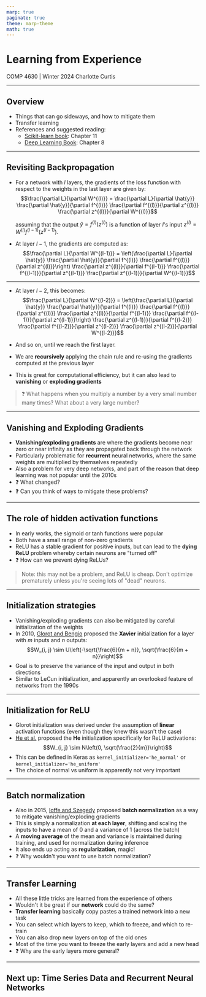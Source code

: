 ```yaml
---
marp: true
paginate: true
theme: marp-theme
math: true
---
```


<!-- 
_class: invert lead
_paginate: skip
 -->

# Learning from Experience

COMP 4630 | Winter 2024
Charlotte Curtis

---

## Overview
- Things that can go sideways, and how to mitigate them
- Transfer learning
- References and suggested reading:
    - [Scikit-learn book](https://librarysearch.mtroyal.ca/discovery/fulldisplay?context=L&vid=01MTROYAL_INST:02MTROYAL_INST&search_scope=MRULibrary&isFrbr=true&tab=MRULibraryResources&docid=alma9923265933604656): Chapter 11
    - [Deep Learning Book](https://www.deeplearningbook.org/): Chapter 8

---

## Revisiting Backpropagation
- For a network with $l$ layers, the gradients of the loss function with respect to the weights in the last layer are given by:
    $$\frac{\partial L}{\partial W^{(l)}} = \frac{\partial L}{\partial \hat{y}} \frac{\partial \hat{y}}{\partial f^{(l)}} \frac{\partial f^{(l)}}{\partial z^{(l)}} \frac{\partial z^{(l)}}{\partial W^{(l)}}$$
    
    assuming that the output $\hat{y} = f^{(l)}(z^{(l)})$ is a function of layer $l$'s input $z^{(l)} = W^{(l)} f^{(l-1)}(z^{(l-1)})$.
- At layer $l-1$, the gradients are computed as:
    $$\frac{\partial L}{\partial W^{(l-1)}} = \left(\frac{\partial L}{\partial \hat{y}} \frac{\partial \hat{y}}{\partial f^{(l)}} \frac{\partial f^{(l)}}{\partial z^{(l)}}\right) \frac{\partial z^{(l)}}{\partial f^{(l-1)}} \frac{\partial f^{(l-1)}}{\partial z^{(l-1)}} \frac{\partial z^{(l-1)}}{\partial W^{(l-1)}}$$

---

- At layer $l-2$, this becomes:
    $$\frac{\partial L}{\partial W^{(l-2)}} = \left(\frac{\partial L}{\partial \hat{y}} \frac{\partial \hat{y}}{\partial f^{(l)}} \frac{\partial f^{(l)}}{\partial z^{(l)}} \frac{\partial z^{(l)}}{\partial f^{(l-1)}} \frac{\partial f^{(l-1)}}{\partial z^{(l-1)}}\right) \frac{\partial z^{(l-1)}}{\partial f^{(l-2)}} \frac{\partial f^{(l-2)}}{\partial z^{(l-2)}} \frac{\partial z^{(l-2)}}{\partial W^{(l-2)}}$$

- And so on, until we reach the first layer.
- We are **recursively** applying the chain rule and re-using the gradients computed at the previous layer
- This is great for computational efficiency, but it can also lead to **vanishing** or **exploding gradients**
> :question: What happens when you multiply a number by a very small number many times? What about a very large number?

---

## Vanishing and Exploding Gradients
- **Vanishing/exploding gradients** are where the gradients become near zero or near infinity as they are propagated back through the network
- Particularly problematic for **recurrent** neural networks, where the same weights are multiplied by themselves repeatedly
- Also a problem for very deep networks, and part of the reason that deep learning was not popular until the 2010s
- :question: What changed?
- :question: Can you think of ways to mitigate these problems?

---

## The role of hidden activation functions
- In early works, the sigmoid or tanh functions were popular
- Both have a small range of non-zero gradients
- ReLU has a stable gradient for positive inputs, but can lead to the **dying ReLU** problem whereby certain neurons are "turned off"
- :question: How can we prevent dying ReLUs?

> Note: this may not be a problem, and ReLU is cheap. Don't optimize prematurely unless you're seeing lots of "dead" neurons.

---

## Initialization strategies
- Vanishing/exploding gradients can also be mitigated by careful initialization of the weights
- In 2010, [Glorot and Bengio](https://proceedings.mlr.press/v9/glorot10a.html) proposed the **Xavier** initialization for a layer with $m$ inputs and $n$ outputs:
    $$W_{i, j} \sim U\left(-\sqrt{\frac{6}{m + n}}, \sqrt{\frac{6}{m + n}}\right)$$
- Goal is to preserve the variance of the input and output in both directions
- Similar to LeCun initialization, and apparently an overlooked feature of networks from the 1990s
  
---

## Initialization for ReLU
- Glorot initialization was derived under the assumption of **linear** activation functions (even though they knew this wasn't the case)
- [He et al.](https://openaccess.thecvf.com/content_iccv_2015/html/He_Delving_Deep_into_ICCV_2015_paper.html) proposed the **He** initialization specifically for ReLU activations:
    $$W_{i, j} \sim N\left(0, \sqrt{\frac{2}{m}}\right)$$
- This can be defined in Keras as `kernel_initializer='he_normal'` or `kernel_initializer='he_uniform'`
- The choice of normal vs uniform is apparently not very important

---

## Batch normalization
- Also in 2015, [Ioffe and Szegedy](https://arxiv.org/abs/1502.03167) proposed **batch normalization** as a way to mitigate vanishing/exploding gradients
- This is simply a normalization **at each layer**, shifting and scaling the inputs to have a mean of 0 and a variance of 1 (across the batch)
- A **moving average** of the mean and variance is maintained during training, and used for normalization during inference
- It also ends up acting as **regularization**, magic!
- :question: Why wouldn't you want to use batch normalization?

---

## Transfer Learning
- All these little tricks are learned from the experience of others
- Wouldn't it be great if our **network** could do the same?
- **Transfer learning** basically copy pastes a trained network into a new task
- You can select which layers to keep, which to freeze, and which to re-train
- You can also drop new layers on top of the old ones
- Most of the time you want to freeze the early layers and add a new head
- :question: Why are the early layers more general?

---

<!-- 
_class: invert lead
_paginate: skip
 -->

## Next up: Time Series Data and Recurrent Neural Networks
